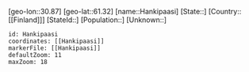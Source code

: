 ﻿---
location: [61.32,30.87]
mapzoom: [7,12] 
mapmarker: city 
type: City
tags:
- geo/City


SpocWebEntityId: 30759
isDeleted: false
confidential: public

---
[geo-lon::30.87]
[geo-lat::61.32]
[name::Hankipaasi]
[State::]
[Country::[[Finland]]]
[StateId::]
[Population::]
[Unknown::]


```leaflet
id: Hankipaasi
coordinates: [[Hankipaasi]]
markerFile: [[Hankipaasi]]
defaultZoom: 11 
maxZoom: 18
```
